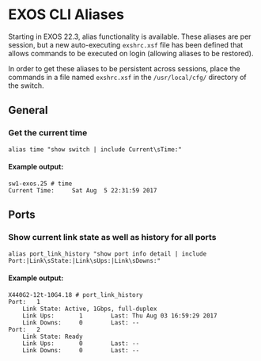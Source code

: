 # EXOS CLI Aliases

Starting in EXOS 22.3, alias functionality is available. These aliases are per session, but a new auto-executing `exshrc.xsf` file has been defined that allows commands to be executed on login (allowing aliases to be restored).

In order to get these aliases to be persistent across sessions, place the commands in a file named `exshrc.xsf` in the  `/usr/local/cfg/` directory of the switch.

## General

### Get the current time

```
alias time "show switch | include Current\sTime:"
```
#### Example output:
```
sw1-exos.25 # time
Current Time:     Sat Aug  5 22:31:59 2017
```

## Ports

### Show current link state as well as history for all ports

```
alias port_link_history "show port info detail | include Port:|Link\sState:|Link\sUps:|Link\sDowns:"
```
#### Example output:
```
X440G2-12t-10G4.18 # port_link_history
Port:	1
	Link State:	Active, 1Gbps, full-duplex
	Link Ups:       1        Last: Thu Aug 03 16:59:29 2017
	Link Downs:     0        Last: --
Port:	2
	Link State:	Ready
	Link Ups:       0        Last: --
	Link Downs:     0        Last: --
```
